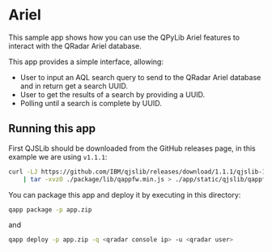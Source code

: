# Ariel

This sample app shows how you can use the QPyLib Ariel features to interact with the QRadar Ariel database.

This app provides a simple interface, allowing:

- User to input an AQL search query to send to the QRadar Ariel database and in return get a search UUID.
- User to get the results of a search by providing a UUID.
- Polling until a search is complete by UUID.

## Running this app

First QJSLib should be downloaded from the GitHub releases page, in this example we are using `v1.1.1`:

```bash
curl -LJ https://github.com/IBM/qjslib/releases/download/1.1.1/qjslib-1.1.1.tgz \
    | tar -xvzO ./package/lib/qappfw.min.js > ./app/static/qjslib/qappfw.min.js
```

You can package this app and deploy it by executing in this directory:

```bash
qapp package -p app.zip
```

and

```bash
qapp deploy -p app.zip -q <qradar console ip> -u <qradar user>
```
